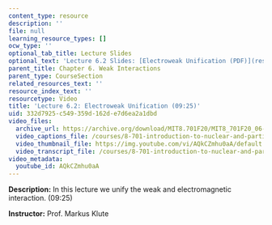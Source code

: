 ```yaml
---
content_type: resource
description: ''
file: null
learning_resource_types: []
ocw_type: ''
optional_tab_title: Lecture Slides
optional_text: 'Lecture 6.2 Slides: [Electroweak Unification (PDF)](resources/mit8_701f20_lec6-2)'
parent_title: Chapter 6. Weak Interactions
parent_type: CourseSection
related_resources_text: ''
resource_index_text: ''
resourcetype: Video
title: 'Lecture 6.2: Electroweak Unification (09:25)'
uid: 332d7925-c549-359d-162d-e7d6ea2a1dbd
video_files:
  archive_url: https://archive.org/download/MIT8.701F20/MIT8_701F20_06-02_unification_300k.mp4
  video_captions_file: /courses/8-701-introduction-to-nuclear-and-particle-physics-fall-2020/b2628ad9003050b5aaca9353534e4864_AQkCZmhu0aA.vtt
  video_thumbnail_file: https://img.youtube.com/vi/AQkCZmhu0aA/default.jpg
  video_transcript_file: /courses/8-701-introduction-to-nuclear-and-particle-physics-fall-2020/8ad1e5a50ea1e265548848bd27b5deb4_AQkCZmhu0aA.pdf
video_metadata:
  youtube_id: AQkCZmhu0aA
---
```


**Description:** In this lecture we unify the weak and electromagnetic interaction. (09:25)

**Instructor:** Prof. Markus Klute